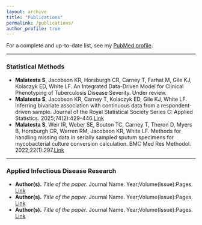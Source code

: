 ```yaml
---
layout: archive
title: "Publications"
permalink: /publications/
author_profile: true
---
```


For a complete and up-to-date list, see my [PubMed profile](https://pubmed.ncbi.nlm.nih.gov/?term=YourNameHere).  

---

### Statistical Methods  

- **Malatesta S**, Jacobson KR, Horsburgh CR, Carney T, Farhat M, Gile KJ, Kolaczyk ED, White LF. An Integrated Data-Driven Model for Clinical Phenotyping of Tuberculosis Disease Severity. Under review. 
- **Malatesta S**, Jacobson KR, Carney T, Kolaczyk ED, Gile KJ, White LF. Inferring bivariate association with continuous data from a respondent-driven sample. Journal of the Royal Statistical Society Series C: Applied Statistics. 2025;74(2):429-446.[Link](doi:10.1093/jrsssc/qlae061)
- **Malatesta S**, Weir IR, Weber SE, Bouton TC, Carney T, Theron D, Myers B, Horsburgh CR, Warren RM, Jacobson KR, White LF. Methods for handling missing data in serially sampled sputum specimens for mycobacterial culture conversion calculation. BMC Med Res Methodol. 2022;22(1):297.[Link](doi:10.1186/s12874-022-01782-8)

---

### Applied Infectious Disease Research  

- **Author(s).** *Title of the paper.* Journal Name. Year;Volume(Issue):Pages. [Link](https://doi.org/xxxx)  
- **Author(s).** *Title of the paper.* Journal Name. Year;Volume(Issue):Pages. [Link](https://doi.org/xxxx)  
- **Author(s).** *Title of the paper.* Journal Name. Year;Volume(Issue):Pages. [Link](https://doi.org/xxxx)  
